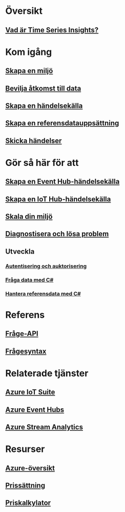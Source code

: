 # Översikt
## [Vad är Time Series Insights?](time-series-insights-overview.md)

# Kom igång
## [Skapa en miljö](time-series-insights-get-started.md)
## [Bevilja åtkomst till data](time-series-insights-data-access.md)
## [Skapa en händelsekälla](time-series-insights-add-event-source.md)
## [Skapa en referensdatauppsättning](time-series-insights-add-reference-data-set.md)
## [Skicka händelser](time-series-insights-send-events.md)

# Gör så här för att
## [Skapa en Event Hub-händelsekälla](time-series-insights-how-to-add-an-event-source-eventhub.md)
## [Skapa en IoT Hub-händelsekälla](time-series-insights-how-to-add-an-event-source-iothub.md)
## [Skala din miljö](time-series-insights-how-to-scale-your-environment.md)
## [Diagnostisera och lösa problem](time-series-insights-diagnose-and-solve-problems.md)
## Utveckla
### [Autentisering och auktorisering](time-series-insights-authentication-and-authorization.md)
### [Fråga data med C#](time-series-insights-query-data-csharp.md)
### [Hantera referensdata med C#](time-series-insights-manage-reference-data-csharp.md)

# Referens
## [Fråge-API](/rest/api/time-series-insights/time-series-insights-reference-queryapi)
## [Frågesyntax](/rest/api/time-series-insights/time-series-insights-reference-query-syntax)

# Relaterade tjänster
## [Azure IoT Suite](/azure/iot-suite/)
## [Azure Event Hubs](/azure/event-hubs/)
## [Azure Stream Analytics](/azure/stream-analytics/)

# Resurser
## [Azure-översikt](https://azure.microsoft.com/roadmap/?category=internet-of-things)
## [Prissättning](https://azure.microsoft.com/pricing/details/time-series-insights/)
## [Priskalkylator](https://azure.microsoft.com/pricing/calculator/)
